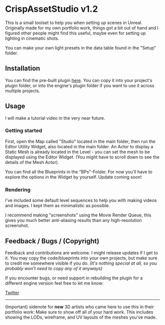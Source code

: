 # CrispAssetStudio v1.2

This is a small toolset to help you when setting up scenes in Unreal. Originally made for my own portfolio work, things got a bit out of hand and I figured other people might find this useful, maybe even for setting up lighting in cinematic shots.

You can make your own light presets in the data table found in the "Setup" folder.

## Installation
You can find the pre-built plugin [here](https://drive.google.com/drive/folders/1_2n1ygZ--vBhWqp2QDwGngPSjzT-nWI2?usp=sharing). You can copy it into your project's plugin folder, or into the engine's plugin folder if you want to use it across multiple projects.

## Usage

I will make a tutorial video in the very near future.

### Getting started
First, open the Map called "Studio" located in the main folder, then run the Editor Utility Widget, also located in the main folder. An Actor to display a Static Mesh is already located in the Level - you can set the mesh to be displayed using the Editor Widget. (You might have to scroll down to see the details of the Mesh Actor).

You can find all the Blueprints in the "BPs"-Folder. For now you'll have to explore the options in the Widget by yourself. Update coming soon!

### Rendering
I've included some default level sequences to help you with making videos and images. I kept them as minimalistic as possible.

I recommend making "screenshots" using the Movie Render Queue, this gives you much better anti-aliasing results than any high-resolution screenshot.

## Feedback / Bugs / (Copyright)
Feedback and contributions are welcome. I might release updates if I get to it.
You may copy the code/blueprints into your own projects, but make sure to credit me somewhere visible if you do. *(It's nothing special at all, so you probably won't need to copy any of it anyways)*

If you encounter bugs, or need support in rebuilding the plugin for a different engine version feel free to let me know:

[Twitter](https://twitter.com/crispclover)

___

(Important) sidenote for **new** 3D artists who came here to use this in their portfolio work:
Make sure to show off all of your hard work. This includes showing the LODs, wireframe, and UV layouts of the meshes you've made.
